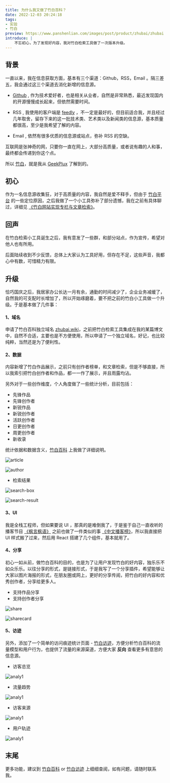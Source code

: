 ```yaml
---
title: 为什么我又做了竹白百科？
date: 2022-12-03 20:24:18
tags:
- 实验
- 竹白
preview: https://www.panshenlian.com/images/post/product/zhubai/zhubai.jpg
introduce: |
    不忘初心，为了发现好内容，我对竹白检索工具做了一次版本升级。
---
```


## 背景

一直以来，我在信息获取方面，基本有三个渠道：Github，RSS，Email 。隔三差五，我会通过这三个渠道去消化新增的信息源。

- [Github](https://github.com/) , 作为技术爱好者，也是相关从业者，自然是非常熟悉，最近发现国内的开源慢慢成长起来，但依然需要时间。

- RSS , 我使用的客户端是 [feedly](https://feedly.com/) ，不一定是最好的，但目前适合我，并且经过几年取舍，留存下来的这一批技术类、艺术类以及新闻类的信息源，基本质量都很高，至少是我希望了解的内容。 

- Email , 依然有很多优质的信息源或站点，弥补 RSS 的空缺。

互联网是张神奇的网，只要你一直在网上，大部分高质量，或者说有趣的人和事，最终都会传递到你这个点。

所以 [竹白](https://zhubai.love/)，就是我从 [GeekPlux](https://geekplux.com/) 了解到的。

## 初心

作为一名信息源收集狂，对于高质量的内容，我自然是爱不释手，但由于 [竹白平台](https://zhubai.love/) 的一些定位原因，之后我做了一个小工具弥补了部分遗憾，我在之前有具体聊过，详细见 [《竹白网站实现专栏与文章检索》](/2022/08/07/trial-001-zhubai/)。

## 回声

在竹白检索小工具诞生之后，我有意发了一些群，和部分站点，作为宣传，希望对他人也有所用。

后面陆续收到不少反馈，总体上大家认为工具好用，但存在不足，这些声音，我都心中有数，可惜精力有限。

## 升级

恰巧国庆之后，我居家办公长达一月有余，通勤的时间减少了，企业业务减缓了，自然我的可支配时长增加了，所以开始琢磨着，要不把之前的竹白小工具做一个升级。于是基本做了几件事：

#### 1、域名

申请了竹白百科独立域名 [zhubai.wiki](https://www.zhubai.wiki/)，之前把竹白检索工具集成在我的某篇博文中，自然不合适，主要也是不方便使用，所以申请了一个独立域名，好记，也比较纯粹，当然还是为了便利性。

#### 2、数据

内容新增了竹白作品展示，之前只有创作者榜单，和文章检索，但是不够直接，所以我索引把竹白创作者和作品，都一一作了展示，并且雨露均沾。

另外对于一些创作维度，个人角度做了一些统计分析，目前包括：

- 先锋作品
- 先锋创作者
- 新锐作品
- 新锐创作者
- 活跃创作者
- 日更创作者
- 周更创作者
- 新收录

统计依据和数据含义，[竹白百科](https://www.zhubai.wiki/) 上我做了详细说明。


![article](/images/post/product/zhubai/article.jpg)

![author](/images/post/product/zhubai/author.jpg)



- 检索结果



![search-box](/images/post/product/zhubai/search-box.jpg)

![search-result](/images/post/product/zhubai/search-result.jpg)

#### 3、UI

我是全栈工程师，但如果要说 UI ，那真的是难倒我了，于是鉴于自己一直收听的播客节目 [《枫言枫语》](https://www.xiaoyuzhoufm.com/episode/62d58b0664f141ad8150151f) 之前也做了一件类似的事 [《中文播客榜》](https://xyzrank.com/)，所以我直接把 UI 样式搬了过来，然后用 React 搭建了几个组件，基本就用了。

#### 4、分享

初心一如从前，做竹白百科的目的，也是为了让用户发现竹白的好内容，独乐乐不如众乐乐。以往分享的形式，是链接形式，于是我写了一个分享插件，希望能够让大家以图片海报的形式，在朋友圈或网上，更好的分享传阅，把竹白的好内容和优秀创作者，分享给更多人。

- 支持作品分享
- 支持创作者分享

![share](/images/post/product/zhubai/share.jpg)

![sharecard](/images/post/product/zhubai/sharecard.jpg)

#### 5、访迹

另外，添加了一个简单的访问痕迹统计页面 - [竹白访迹](http://analy.zhubai.wiki/)，方便分析竹白百科的流量模型和用户行为，也提供了流量的来源渠道，方便大家 **反向** 查看更多有意思的信息源。

- 访客总览

![analy1](/images/post/product/zhubai/analy1.jpg)

- 流量趋势

![analy1](/images/post/product/zhubai/analy2.jpg)

- 访客来源

![analy1](/images/post/product/zhubai/analy3.jpg)

- 用户轨迹

![analy1](/images/post/product/zhubai/analy4.jpg)



## 末尾

更多功能，建议到 [竹白百科](https://www.zhubai.wiki/)  or [竹白访迹](http://analy.zhubai.wiki/) 上细细查阅，如有问题，请随时联系我。









